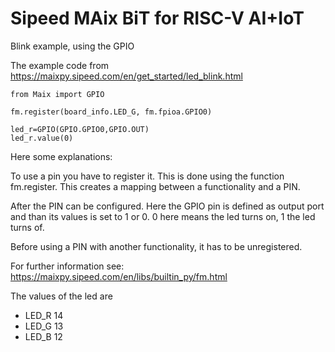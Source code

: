 # Sipeed MAix BiT for RISC-V AI+IoT
Blink example, using the GPIO

The example code from https://maixpy.sipeed.com/en/get_started/led_blink.html

```
from Maix import GPIO

fm.register(board_info.LED_G, fm.fpioa.GPIO0)

led_r=GPIO(GPIO.GPIO0,GPIO.OUT)
led_r.value(0)
```

Here some explanations:

To use a pin you have to register it. This is done using the function fm.register.
This creates a mapping between a functionality and a PIN.

After the PIN can be configured. Here the GPIO pin is defined as output port and 
than its values is set to 1 or 0. 0 here means the led turns on, 1 the led turns of.

Before using a PIN with another functionality, it has to be unregistered.

For further information see: https://maixpy.sipeed.com/en/libs/builtin_py/fm.html

The values of the led are

- LED_R 14
- LED_G 13
- LED_B 12




